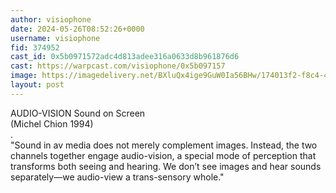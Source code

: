 ```yaml
---
author: visiophone
date: 2024-05-26T08:52:26+0000
username: visiophone
fid: 374952
cast_id: 0x5b0971572adc4d813adee316a0633d8b961876d6
cast: https://warpcast.com/visiophone/0x5b097157
image: https://imagedelivery.net/BXluQx4ige9GuW0Ia56BHw/174013f2-f8c4-4fe4-6a18-915ceaa94900/original
layout: post
---
```

AUDIO-VISION Sound on Screen  
(Michel Chion 1994)  
.  
"Sound in av media does not merely complement images. Instead, the two channels together engage audio-vision, a special mode of perception that transforms both seeing and hearing. We don’t see images and hear sounds separately—we audio-view a trans-sensory whole."  

<img src='https://imagedelivery.net/BXluQx4ige9GuW0Ia56BHw/174013f2-f8c4-4fe4-6a18-915ceaa94900/original' alt='' referrerpolicy='no-referrer'/>
